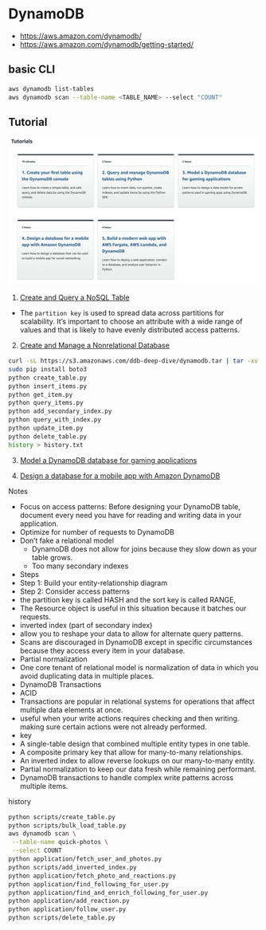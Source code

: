 # DynamoDB 

- https://aws.amazon.com/dynamodb/
- https://aws.amazon.com/dynamodb/getting-started/

## basic CLI 

```sh 
aws dynamodb list-tables
aws dynamodb scan --table-name <TABLE_NAME> --select "COUNT"
```

## Tutorial 


![img](official_tutorial/img.png)


1. [Create and Query a NoSQL Table](https://aws.amazon.com/getting-started/tutorials/create-nosql-table/)

- The `partition key` is used to spread data across partitions for scalability. It’s important to choose an attribute with a wide range of values and that is likely to have evenly distributed access patterns.


2. [Create and Manage a Nonrelational Database](https://aws.amazon.com/getting-started/projects/create-manage-nonrelational-database-dynamodb/)

```sh 
curl -sL https://s3.amazonaws.com/ddb-deep-dive/dynamodb.tar | tar -xv
sudo pip install boto3
python create_table.py
python insert_items.py
python get_item.py
python query_items.py
python add_secondary_index.py
python query_with_index.py
python update_item.py
python delete_table.py
history > history.txt
```

3. [Model a DynamoDB database for gaming applications](https://aws.amazon.com/getting-started/projects/data-modeling-gaming-app-with-dynamodb/)

4. [Design a database for a mobile app with Amazon DynamoDB](https://aws.amazon.com/getting-started/projects/design-a-database-for-a-mobile-app-with-dynamodb/)

Notes 

- Focus on access patterns: Before designing your DynamoDB table, document every need you have for reading and writing data in your application.
- Optimize for number of requests to DynamoDB
- Don’t fake a relational model
  - DynamoDB does not allow for joins because they slow down as your table grows.
  - Too many secondary indexes
- Steps  
 - Step 1: Build your entity-relationship diagram
 - Step 2: Consider <entity> access patterns
- the partition key is called HASH and the sort key is called RANGE,
- The Resource object is useful in this situation because it batches our requests.
- inverted index (part of secondary index)
 - allow you to reshape your data to allow for alternate query patterns.
 - Scans are discouraged in DynamoDB except in specific circumstances because they access every item in your database.
- Partial normalization
 - One core tenant of relational model is normalization of data in which you avoid duplicating data in multiple places.
- DynamoDB Transactions
 - ACID
 - Transactions are popular in relational systems for operations that affect multiple data elements at once.
 - useful when your write actions requires checking and then writing. making sure certain actions were not already performed. 
- key 
 - A single-table design that combined multiple entity types in one table.
 - A composite primary key that allow for many-to-many relationships.
 - An inverted index to allow reverse lookups on our many-to-many entity.
 - Partial normalization to keep our data fresh while remaining performant.
 - DynamoDB transactions to handle complex write patterns across multiple items.

history 

```sh 
python scripts/create_table.py
python scripts/bulk_load_table.py
aws dynamodb scan \
 --table-name quick-photos \
 --select COUNT
python application/fetch_user_and_photos.py
python scripts/add_inverted_index.py
python application/fetch_photo_and_reactions.py
python application/find_following_for_user.py
python application/find_and_enrich_following_for_user.py
python application/add_reaction.py
python application/follow_user.py
python scripts/delete_table.py
```
